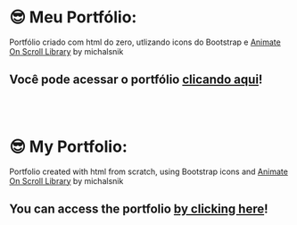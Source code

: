 # 😎 Meu Portfólio:
Portfólio criado com html do zero, utlizando icons do Bootstrap e [Animate On Scroll Library](https://michalsnik.github.io/aos/) by michalsnik
## Você pode acessar o portfólio [clicando aqui](https://douglaseduar.github.io/portfolio/)!
<br>
<br>

# 😎 My Portfolio:
Portfolio created with html from scratch, using Bootstrap icons and [Animate On Scroll Library](https://michalsnik.github.io/aos/) by michalsnik
## You can access the portfolio [by clicking here](https://douglaseduar.github.io/portfolio/)!
 
